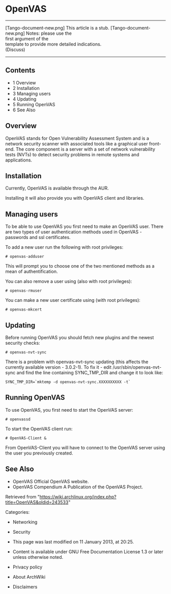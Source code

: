 OpenVAS
=======

  ------------------------ ------------------------ ------------------------
  [Tango-document-new.png] This article is a stub.  [Tango-document-new.png]
                           Notes: please use the    
                           first argument of the    
                           template to provide more 
                           detailed indications.    
                           (Discuss)                
  ------------------------ ------------------------ ------------------------

Contents
--------

-   1 Overview
-   2 Installation
-   3 Managing users
-   4 Updating
-   5 Running OpenVAS
-   6 See Also

Overview
--------

OpenVAS stands for Open Vulnerability Assessment System and is a network
security scanner with associated tools like a graphical user front-end.
The core component is a server with a set of network vulnerability tests
(NVTs) to detect security problems in remote systems and applications.

Installation
------------

Currently, OpenVAS is available through the AUR.

Installing it will also provide you with OpenVAS client and libraries.

Managing users
--------------

To be able to use OpenVAS you first need to make an OpenVAS user. There
are two types of user authentication methods used in OpenVAS - passwords
and ssl certificates.

To add a new user run the following with root privileges:

    # openvas-adduser

This will prompt you to choose one of the two mentioned methods as a
mean of authentification.

You can also remove a user using (also with root privileges):

    # openvas-rmuser

You can make a new user certificate using (with root privileges):

    # openvas-mkcert

Updating
--------

Before running OpenVAS you should fetch new plugins and the newest
security checks:

    # openvas-nvt-sync

There is a problem with openvas-nvt-sync updating (this affects the
currently available version - 3.0.2-1). To fix it - edit
/usr/sbin/openvas-nvt-sync and find the line containing SYNC_TMP_DIR and
change it to look like:

    SYNC_TMP_DIR=`mktemp -d openvas-nvt-sync.XXXXXXXXXX -t`

Running OpenVAS
---------------

To use OpenVAS, you first need to start the OpenVAS server:

    # openvassd

To start the OpenVAS client run:

    # OpenVAS-Client &

From OpenVAS-Client you will have to connect to the OpenVAS server using
the user you previously created.

See Also
--------

-   OpenVAS Official OpenVAS website.
-   OpenVAS Compendium A Publication of the OpenVAS Project.

Retrieved from
"https://wiki.archlinux.org/index.php?title=OpenVAS&oldid=243533"

Categories:

-   Networking
-   Security

-   This page was last modified on 11 January 2013, at 20:25.
-   Content is available under GNU Free Documentation License 1.3 or
    later unless otherwise noted.
-   Privacy policy
-   About ArchWiki
-   Disclaimers
